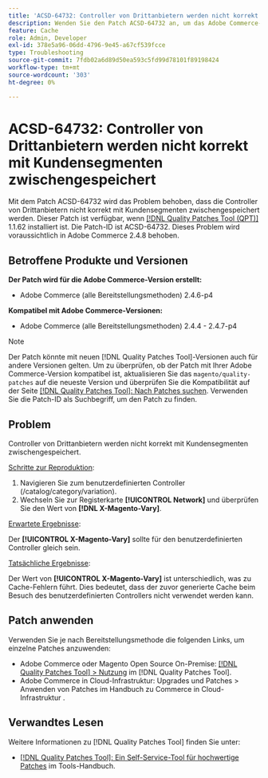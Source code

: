 ```yaml
---
title: 'ACSD-64732: Controller von Drittanbietern werden nicht korrekt mit Kundensegmenten zwischengespeichert'
description: Wenden Sie den Patch ACSD-64732 an, um das Adobe Commerce-Problem zu beheben, bei dem Controller von Drittanbietern nicht korrekt mit Kundensegmenten zwischengespeichert werden.
feature: Cache
role: Admin, Developer
exl-id: 378e5a96-06dd-4796-9e45-a67cf539fcce
type: Troubleshooting
source-git-commit: 7fdb02a6d89d50ea593c5fd99d78101f89198424
workflow-type: tm+mt
source-wordcount: '303'
ht-degree: 0%

---
```


# ACSD-64732: Controller von Drittanbietern werden nicht korrekt mit Kundensegmenten zwischengespeichert

Mit dem Patch ACSD-64732 wird das Problem behoben, dass die Controller von Drittanbietern nicht korrekt mit Kundensegmenten zwischengespeichert werden. Dieser Patch ist verfügbar, wenn [[!DNL Quality Patches Tool (QPT)]](/help/tools/quality-patches-tool/quality-patches-tool-to-self-serve-quality-patches.md) 1.1.62 installiert ist. Die Patch-ID ist ACSD-64732. Dieses Problem wird voraussichtlich in Adobe Commerce 2.4.8 behoben.

## Betroffene Produkte und Versionen

**Der Patch wird für die Adobe Commerce-Version erstellt:**

* Adobe Commerce (alle Bereitstellungsmethoden) 2.4.6-p4

**Kompatibel mit Adobe Commerce-Versionen:**

* Adobe Commerce (alle Bereitstellungsmethoden) 2.4.4 - 2.4.7-p4

>[!NOTE]
>
>Der Patch könnte mit neuen [!DNL Quality Patches Tool]-Versionen auch für andere Versionen gelten. Um zu überprüfen, ob der Patch mit Ihrer Adobe Commerce-Version kompatibel ist, aktualisieren Sie das `magento/quality-patches` auf die neueste Version und überprüfen Sie die Kompatibilität auf der Seite [[!DNL Quality Patches Tool]: Nach Patches suchen](https://experienceleague.adobe.com/tools/commerce-quality-patches/index.html). Verwenden Sie die Patch-ID als Suchbegriff, um den Patch zu finden.

## Problem

Controller von Drittanbietern werden nicht korrekt mit Kundensegmenten zwischengespeichert.

<u>Schritte zur Reproduktion</u>:

1. Navigieren Sie zum benutzerdefinierten Controller (/catalog/category/variation).
1. Wechseln Sie zur Registerkarte **[!UICONTROL Network]** und überprüfen Sie den Wert von **[!DNL X-Magento-Vary]**.

<u>Erwartete Ergebnisse</u>:

Der **[!UICONTROL X-Magento-Vary]** sollte für den benutzerdefinierten Controller gleich sein.

<u>Tatsächliche Ergebnisse</u>:

Der Wert von **[!UICONTROL X-Magento-Vary]** ist unterschiedlich, was zu Cache-Fehlern führt. Dies bedeutet, dass der zuvor generierte Cache beim Besuch des benutzerdefinierten Controllers nicht verwendet werden kann.

## Patch anwenden

Verwenden Sie je nach Bereitstellungsmethode die folgenden Links, um einzelne Patches anzuwenden:

* Adobe Commerce oder Magento Open Source On-Premise: [[!DNL Quality Patches Tool] > Nutzung](/help/tools/quality-patches-tool/usage.md) im [!DNL Quality Patches Tool].
* Adobe Commerce in Cloud-Infrastruktur: Upgrades und Patches > Anwenden von Patches im Handbuch zu Commerce in Cloud-Infrastruktur .

## Verwandtes Lesen

Weitere Informationen zu [!DNL Quality Patches Tool] finden Sie unter:

* [[!DNL Quality Patches Tool]: Ein Self-Service-Tool für hochwertige Patches](/help/tools/quality-patches-tool/quality-patches-tool-to-self-serve-quality-patches.md) im Tools-Handbuch.
